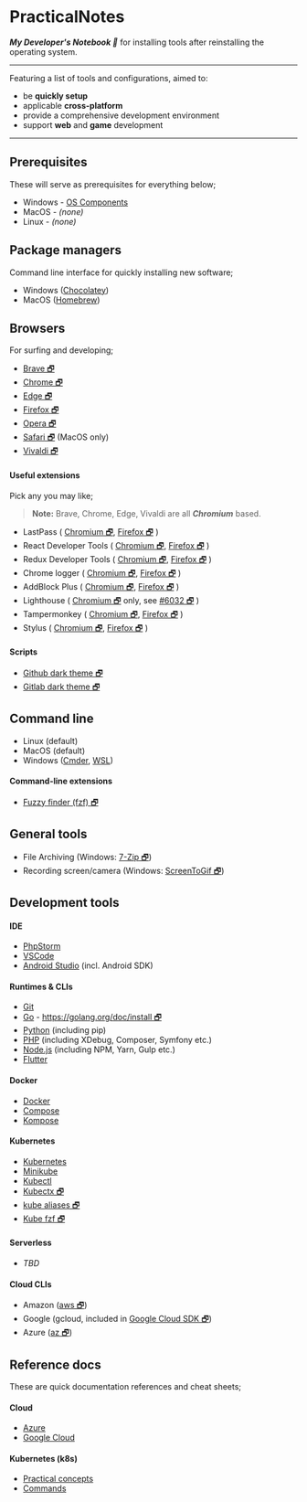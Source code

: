 # PracticalNotes
___My Developer's Notebook 📓___ 
for installing tools after reinstalling the operating system.

---

Featuring a list of tools and configurations, aimed to:
- be __quickly setup__
- applicable __cross-platform__
- provide a comprehensive development environment
- support __web__ and __game__ development

---

## Prerequisites

These will serve as prerequisites for everything below;

- Windows - [OS Components](./OsComponents/Windows.md)
- MacOS - _(none)_
- Linux - _(none)_

## Package managers

Command line interface for quickly installing new software;

- Windows ([Chocolatey](./PackageManagers/Chocolatey.md))
- MacOS ([Homebrew](./PackageManagers/Homebrew.md))

## Browsers

For surfing and developing;

- [Brave 🗗](https://brave.com/)
- [Chrome 🗗](https://www.google.com/chrome/)
- [Edge 🗗](https://www.microsoft.com/edge)
- [Firefox 🗗](https://www.mozilla.org)
- [Opera 🗗](https://www.opera.com)
- [Safari 🗗](https://www.apple.com/safari/) (MacOS only)
- [Vivaldi 🗗](Browsers/Vivaldi.md)

#### Useful extensions

Pick any you may like;

> __Note:__ Brave, Chrome, Edge, Vivaldi are all ___Chromium___ based.

- LastPass 
(
[Chromium 🗗](https://chrome.google.com/webstore/detail/lastpass-free-password-ma/hdokiejnpimakedhajhdlcegeplioahd),
[Firefox 🗗](https://addons.mozilla.org/en-GB/firefox/addon/lastpass-password-manager/)
)
- React Developer Tools (
[Chromium 🗗](https://chrome.google.com/webstore/detail/react-developer-tools/fmkadmapgofadopljbjfkapdkoienihi),
[Firefox 🗗](https://addons.mozilla.org/en-GB/firefox/addon/react-devtools/)
)
- Redux Developer Tools (
[Chromium 🗗](https://chrome.google.com/webstore/detail/redux-devtools/lmhkpmbekcpmknklioeibfkpmmfibljd),
[Firefox 🗗](https://addons.mozilla.org/en-GB/firefox/addon/reduxdevtools/)
)
- Chrome logger (
[Chromium 🗗](https://chrome.google.com/webstore/detail/chrome-logger/noaneddfkdjfnfdakjjmocngnfkfehhd),
[Firefox 🗗](https://addons.mozilla.org/en-GB/firefox/addon/chromelogger/)
)
- AddBlock Plus (
[Chromium 🗗](https://chrome.google.com/webstore/detail/adblock-plus/cfhdojbkjhnklbpkdaibdccddilifddb),
[Firefox 🗗](https://addons.mozilla.org/en-GB/firefox/addon/adblock-plus)
)
- Lighthouse (
[Chromium 🗗](https://chrome.google.com/webstore/detail/lighthouse/blipmdconlkpinefehnmjammfjpmpbjk?hl=en) only, see
[#6032 🗗](https://github.com/GoogleChrome/lighthouse/issues/6032)
)
- Tampermonkey (
[Chromium 🗗](https://chrome.google.com/webstore/detail/tampermonkey/dhdgffkkebhmkfjojejmpbldmpobfkfo?hl=en), 
[Firefox 🗗](https://addons.mozilla.org/en-GB/firefox/addon/tampermonkey/)
)
- Stylus (
[Chromium 🗗](https://chrome.google.com/webstore/detail/stylus/clngdbkpkpeebahjckkjfobafhncgmne?hl=en), 
[Firefox 🗗](https://addons.mozilla.org/en-GB/firefox/addon/styl-us/)
)


#### Scripts

- [Github dark theme 🗗](https://github.com/StylishThemes/GitHub-Dark-Script/blob/master/README.md)
- [Gitlab dark theme 🗗](https://gitlab.com/vednoc/dark-gitlab)

## Command line

- Linux (default)
- MacOS (default)
- Windows ([Cmder](./Shells/Cmder.md), [WSL](./Shells/Wsl.md))

#### Command-line extensions

- [Fuzzy finder (fzf) 🗗](https://github.com/junegunn/fzf)

## General tools

[//]: # (Dependencies: Shells)

- File Archiving (Windows: [7-Zip 🗗](https://www.7-zip.org/download.html))
- Recording screen/camera (Windows: [ScreenToGif 🗗](https://github.com/NickeManarin/ScreenToGif))

## Development tools

[//]: # (Dependencies: Shells)

#### IDE
- [PhpStorm](Ide/PhpStorm.md)
- [VSCode](Ide/VsCode.md)
- [Android Studio](Ide/AndroidStudio.md) (incl. Android SDK)
   
[//]: # (Dependencies: WSL)
#### Runtimes & CLIs
- [Git](./DevTools/Git.md)
- [Go](./DevTools/GoLang.md) - [https://golang.org/doc/install 🗗](https://golang.org/doc/install)
- [Python](./DevTools/Python.md) (including pip)
- [PHP](./DevTools/Php.md) (including XDebug, Composer, Symfony etc.)
- [Node.js](./DevTools/Node.md) (including NPM, Yarn, Gulp etc.)
- [Flutter](./DevTools/Flutter.md)

[//]: # (Dependencies: Go)
#### Docker
- [Docker](./DevTools/Docker.md)
- [Compose](./DevTools/Docker.md#Install-Compose-Docker-Composer)
- [Kompose](./DevTools/Docker.md#Install-Kompose-Kubernetes-Composer)

[//]: # (Dependencies: Hypervisor)
#### Kubernetes 
- [Kubernetes](./DevTools/K8s.md)
- [Minikube](./DevTools/K8s.md#Install-Minikube)
- [Kubectl](./DevTools/K8s.md#Install-Kubectl)
- [Kubectx 🗗](https://github.com/ahmetb/kubectx)
- [kube aliases 🗗](https://github.com/ahmetb/kubectl-aliases)
- [Kube fzf 🗗](https://github.com/thecasualcoder/kube-fzf)

#### Serverless
- _TBD_

[//]: # (Dependencies: none)
#### Cloud CLIs
 - Amazon ([aws 🗗](https://aws.amazon.com/cli/))
 - Google (gcloud, included in [Google Cloud SDK 🗗](https://cloud.google.com/sdk/install))
 - Azure ([az 🗗](https://docs.microsoft.com/en-us/cli/azure/install-azure-cli?view=azure-cli-latest))

 
## Reference docs

These are quick documentation references and cheat sheets;

#### Cloud
 - [Azure](Reference/Cloud/Azure.md)
 - [Google Cloud](Reference/Cloud/Google.md)
 
#### Kubernetes (k8s)
 - [Practical concepts](Reference/K8s/PracticalConcepts.md)
 - [Commands](Reference/K8s/Commands.md)
